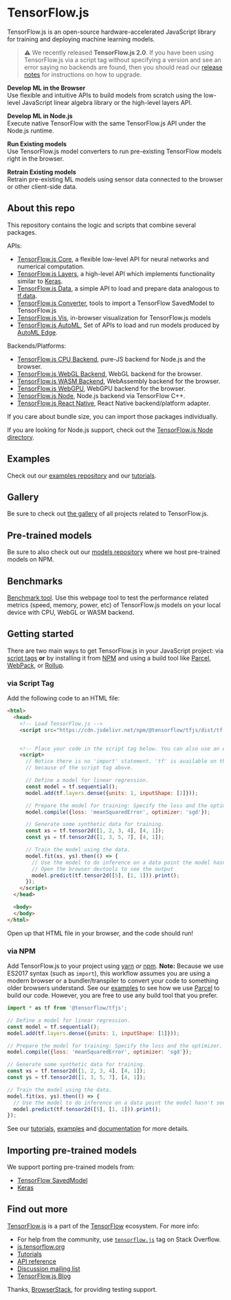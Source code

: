 # TensorFlow.js

TensorFlow.js is an open-source hardware-accelerated JavaScript library for
training and deploying machine learning models.

> :warning: We recently released **TensorFlow.js 2.0**. If you have been using TensorFlow.js
> via a script tag without specifying a version and see an error saying no backends
> are found, then you should read our [release notes](https://github.com/tensorflow/tfjs/releases/tag/tfjs-v2.0.0)
> for instructions on how to upgrade.


**Develop ML in the Browser** <br/>
Use flexible and intuitive APIs to build models from scratch using the low-level
JavaScript linear algebra library or the high-level layers API.

**Develop ML in Node.js** <br/>
Execute native TensorFlow with the same TensorFlow.js API under the Node.js
runtime.

**Run Existing models** <br/>
Use TensorFlow.js model converters to run pre-existing TensorFlow models right
in the browser.

**Retrain Existing models** <br/>
Retrain pre-existing ML models using sensor data connected to the browser or
other client-side data.

## About this repo

This repository contains the logic and scripts that combine
several packages.

APIs:
- [TensorFlow.js Core](/tfjs-core),
  a flexible low-level API for neural networks and numerical computation.
- [TensorFlow.js Layers](/tfjs-layers),
  a high-level API which implements functionality similar to
  [Keras](https://keras.io/).
- [TensorFlow.js Data](/tfjs-data),
  a simple API to load and prepare data analogous to
  [tf.data](https://www.tensorflow.org/guide/datasets).
- [TensorFlow.js Converter](/tfjs-converter),
  tools to import a TensorFlow SavedModel to TensorFlow.js
- [TensorFlow.js Vis](/tfjs-vis),
  in-browser visualization for TensorFlow.js models
- [TensorFlow.js AutoML](/tfjs-automl),
  Set of APIs to load and run models produced by
  [AutoML Edge](https://cloud.google.com/vision/automl/docs/edge-quickstart).


Backends/Platforms:
- [TensorFlow.js CPU Backend](/tfjs-backend-cpu), pure-JS backend for Node.js and the browser.
- [TensorFlow.js WebGL Backend](/tfjs-backend-webgl), WebGL backend for the browser.
- [TensorFlow.js WASM Backend](/tfjs-backend-wasm), WebAssembly backend for the browser.
- [TensorFlow.js WebGPU](/tfjs-backend-webgpu), WebGPU backend for the browser.
- [TensorFlow.js Node](/tfjs-node), Node.js backend via TensorFlow C++.
- [TensorFlow.js React Native](/tfjs-react-native), React Native backend/platform adapter.

If you care about bundle size, you can import those packages individually.

If you are looking for Node.js support, check out the [TensorFlow.js Node directory](/tfjs-node).

## Examples

Check out our
[examples repository](https://github.com/tensorflow/tfjs-examples)
and our [tutorials](https://js.tensorflow.org/tutorials/).

## Gallery

Be sure to check out [the gallery](GALLERY.md) of all projects related to TensorFlow.js.

## Pre-trained models

Be sure to also check out our [models repository](https://github.com/tensorflow/tfjs-models) where we host pre-trained models
on NPM.

## Benchmarks

[Benchmark tool](https://tensorflow.github.io/tfjs/e2e/benchmarks/). Use this webpage tool to test the performance related metrics (speed, memory, power, etc) of TensorFlow.js models on your local device with CPU, WebGL or WASM backend.

## Getting started

There are two main ways to get TensorFlow.js in your JavaScript project:
via <a href="https://developer.mozilla.org/en-US/docs/Learn/HTML/Howto/Use_JavaScript_within_a_webpage" target="_blank">script tags</a> <strong>or</strong> by installing it from <a href="https://www.npmjs.com/" target="_blank">NPM</a>
and using a build tool like <a href="https://parceljs.org/" target="_blank">Parcel</a>,
<a href="https://webpack.js.org/" target="_blank">WebPack</a>, or <a href="https://rollupjs.org/guide/en" target="_blank">Rollup</a>.

### via Script Tag

Add the following code to an HTML file:

```html
<html>
  <head>
    <!-- Load TensorFlow.js -->
    <script src="https://cdn.jsdelivr.net/npm/@tensorflow/tfjs/dist/tf.min.js"> </script>


    <!-- Place your code in the script tag below. You can also use an external .js file -->
    <script>
      // Notice there is no 'import' statement. 'tf' is available on the index-page
      // because of the script tag above.

      // Define a model for linear regression.
      const model = tf.sequential();
      model.add(tf.layers.dense({units: 1, inputShape: [1]}));

      // Prepare the model for training: Specify the loss and the optimizer.
      model.compile({loss: 'meanSquaredError', optimizer: 'sgd'});

      // Generate some synthetic data for training.
      const xs = tf.tensor2d([1, 2, 3, 4], [4, 1]);
      const ys = tf.tensor2d([1, 3, 5, 7], [4, 1]);

      // Train the model using the data.
      model.fit(xs, ys).then(() => {
        // Use the model to do inference on a data point the model hasn't seen before:
        // Open the browser devtools to see the output
        model.predict(tf.tensor2d([5], [1, 1])).print();
      });
    </script>
  </head>

  <body>
  </body>
</html>
```

Open up that HTML file in your browser, and the code should run!

### via NPM

Add TensorFlow.js to your project using <a href="https://yarnpkg.com/en/" target="_blank">yarn</a> <em>or</em> <a href="https://docs.npmjs.com/cli/npm" target="_blank">npm</a>. <b>Note:</b> Because
we use ES2017 syntax (such as `import`), this workflow assumes you are using a modern browser or a bundler/transpiler
to convert your code to something older browsers understand. See our
<a href='https://github.com/tensorflow/tfjs-examples' target="_blank">examples</a>
to see how we use <a href="https://parceljs.org/" target="_blank">Parcel</a> to build
our code. However, you are free to use any build tool that you prefer.



```js
import * as tf from '@tensorflow/tfjs';

// Define a model for linear regression.
const model = tf.sequential();
model.add(tf.layers.dense({units: 1, inputShape: [1]}));

// Prepare the model for training: Specify the loss and the optimizer.
model.compile({loss: 'meanSquaredError', optimizer: 'sgd'});

// Generate some synthetic data for training.
const xs = tf.tensor2d([1, 2, 3, 4], [4, 1]);
const ys = tf.tensor2d([1, 3, 5, 7], [4, 1]);

// Train the model using the data.
model.fit(xs, ys).then(() => {
  // Use the model to do inference on a data point the model hasn't seen before:
  model.predict(tf.tensor2d([5], [1, 1])).print();
});
```

See our <a href="https://js.tensorflow.org/tutorials/" target="_blank">tutorials</a>, <a href="https://github.com/tensorflow/tfjs-examples" target="_blank">examples</a>
and <a href="https://js.tensorflow.org/api/latest/">documentation</a> for more details.

## Importing pre-trained models

We support porting pre-trained models from:
- [TensorFlow SavedModel](https://github.com/tensorflow/tfjs-converter)
- [Keras](https://js.tensorflow.org/tutorials/import-keras.html)

## Find out more

[TensorFlow.js](https://js.tensorflow.org) is a part of the
[TensorFlow](https://www.tensorflow.org) ecosystem. For more info:
- For help from the community, use [`tensorflow.js`](https://stackoverflow.com/questions/tagged/tensorflow.js) tag on Stack Overflow.
- [js.tensorflow.org](https://js.tensorflow.org)
- [Tutorials](https://js.tensorflow.org/tutorials)
- [API reference](https://js.tensorflow.org/api/latest/)
- [Discussion mailing list](https://groups.google.com/a/tensorflow.org/forum/#!forum/tfjs)
- [TensorFlow.js Blog](https://blog.tensorflow.org/search?label=TensorFlow.js)

Thanks, <a href="https://www.browserstack.com/">BrowserStack</a>, for providing testing support.
